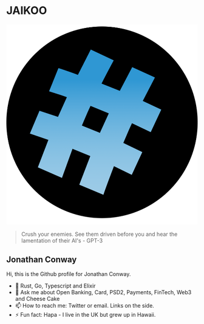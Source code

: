 # JAIKOO

![jaikoo](https://github.com/jaikoo/jaikoo/raw/master/images/jaikoo-blue.png)


> Crush your enemies. See them driven before you and hear the lamentation of their AI's - GPT-3

## Jonathan Conway
Hi, this is the Github profile for Jonathan Conway. 

- 🤟 Rust, Go, Typescript and Elixir
- 💬 Ask me about Open Banking, Card, PSD2, Payments, FinTech, Web3 and Cheese Cake
- 📫 How to reach me: Twitter or email. Links on the side.
- ⚡ Fun fact: Hapa - I live in the UK but grew up in Hawaii.


